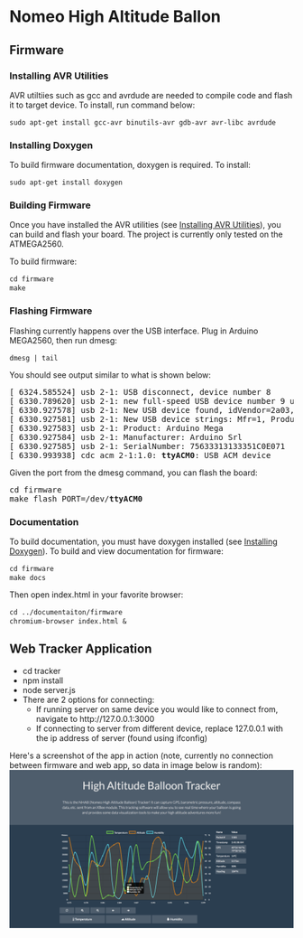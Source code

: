 # Nomeo High Altitude Ballon




## Firmware

### Installing AVR Utilities

AVR utiltiies such as gcc and avrdude are needed to compile code and flash it to target device. To install, run command below:
```
sudo apt-get install gcc-avr binutils-avr gdb-avr avr-libc avrdude
```

### Installing Doxygen

To build firmware documentation, doxygen is required. To install:
```
sudo apt-get install doxygen
```

### Building Firmware

Once you have installed the AVR utilities (see [Installing AVR Utilities](#installing-avr-utilities)), you can build and flash
your board. The project is currently only tested on the ATMEGA2560.


To build firmware:
```
cd firmware
make
```

### Flashing Firmware

Flashing currently happens over the USB interface. Plug in Arduino MEGA2560, then run dmesg:
```
dmesg | tail
```
You should see output similar to what is shown below:
<pre>
[ 6324.585524] usb 2-1: USB disconnect, device number 8
[ 6330.789620] usb 2-1: new full-speed USB device number 9 using uhci_hcd
[ 6330.927578] usb 2-1: New USB device found, idVendor=2a03, idProduct=0042
[ 6330.927581] usb 2-1: New USB device strings: Mfr=1, Product=2, SerialNumber=220
[ 6330.927583] usb 2-1: Product: Arduino Mega    
[ 6330.927584] usb 2-1: Manufacturer: Arduino Srl            
[ 6330.927585] usb 2-1: SerialNumber: 75633313133351C0E071
[ 6330.993938] cdc_acm 2-1:1.0: <b>ttyACM0</b>: USB ACM device
</pre>

Given the port from the dmesg command, you can flash the board:
<pre>
cd firmware
make flash PORT=/dev/<b>ttyACM0</b>
</pre>

### Documentation

To build documentation, you must have doxygen installed (see [Installing Doxygen](#installing-doxygen)). To build and view documentation for firmware:
```
cd firmware
make docs
```

Then open index.html in your favorite browser:
```
cd ../documentaiton/firmware
chromium-browser index.html &
```

## Web Tracker Application

<ul>
  <li> cd tracker </li>
  <li> npm install </li>
  <li> node server.js </li>
  <li> There are 2 options for connecting:
  <ul>
    <li> If running server on same device you would like to connect from, navigate to http://127.0.0.1:3000 </li>
    <li> If connecting to server from different device, replace 127.0.0.1 with the ip address of server (found using ifconfig) </li>
  </ul>
</ul>

Here's a screenshot of the app in action (note, currently no connection between firmware and web app, so data in image below is random):
![ScreenShot](documentation/images/webapp_demo.png)


